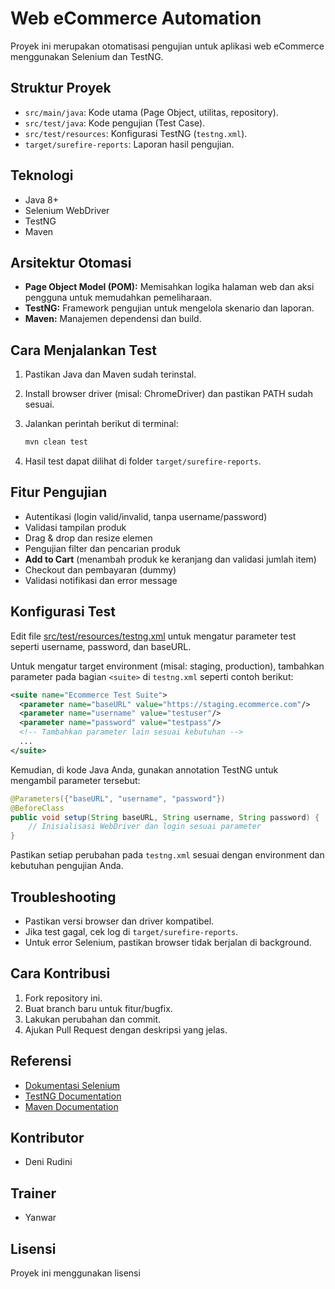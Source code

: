# Web eCommerce Automation

Proyek ini merupakan otomatisasi pengujian untuk aplikasi web eCommerce menggunakan Selenium dan TestNG.

## Struktur Proyek

- `src/main/java`: Kode utama (Page Object, utilitas, repository).
- `src/test/java`: Kode pengujian (Test Case).
- `src/test/resources`: Konfigurasi TestNG (`testng.xml`).
- `target/surefire-reports`: Laporan hasil pengujian.

## Teknologi

- Java 8+
- Selenium WebDriver
- TestNG
- Maven

## Arsitektur Otomasi

- **Page Object Model (POM):** Memisahkan logika halaman web dan aksi pengguna untuk memudahkan pemeliharaan.
- **TestNG:** Framework pengujian untuk mengelola skenario dan laporan.
- **Maven:** Manajemen dependensi dan build.

## Cara Menjalankan Test

1. Pastikan Java dan Maven sudah terinstal.
2. Install browser driver (misal: ChromeDriver) dan pastikan PATH sudah sesuai.
3. Jalankan perintah berikut di terminal:

   ```sh
   mvn clean test
   ```

4. Hasil test dapat dilihat di folder `target/surefire-reports`.

## Fitur Pengujian

- Autentikasi (login valid/invalid, tanpa username/password)
- Validasi tampilan produk
- Drag & drop dan resize elemen
- Pengujian filter dan pencarian produk
- **Add to Cart** (menambah produk ke keranjang dan validasi jumlah item)
- Checkout dan pembayaran (dummy)
- Validasi notifikasi dan error message

## Konfigurasi Test

Edit file [src/test/resources/testng.xml](src/test/resources/testng.xml) untuk mengatur parameter test seperti username, password, dan baseURL.

Untuk mengatur target environment (misal: staging, production), tambahkan parameter pada bagian `<suite>` di `testng.xml` seperti contoh berikut:

```xml
<suite name="Ecommerce Test Suite">
  <parameter name="baseURL" value="https://staging.ecommerce.com"/>
  <parameter name="username" value="testuser"/>
  <parameter name="password" value="testpass"/>
  <!-- Tambahkan parameter lain sesuai kebutuhan -->
  ...
</suite>
```

Kemudian, di kode Java Anda, gunakan annotation TestNG untuk mengambil parameter tersebut:

```java
@Parameters({"baseURL", "username", "password"})
@BeforeClass
public void setup(String baseURL, String username, String password) {
    // Inisialisasi WebDriver dan login sesuai parameter
}
```

Pastikan setiap perubahan pada `testng.xml` sesuai dengan environment dan kebutuhan pengujian Anda.

## Troubleshooting

- Pastikan versi browser dan driver kompatibel.
- Jika test gagal, cek log di `target/surefire-reports`.
- Untuk error Selenium, pastikan browser tidak berjalan di background.

## Cara Kontribusi

1. Fork repository ini.
2. Buat branch baru untuk fitur/bugfix.
3. Lakukan perubahan dan commit.
4. Ajukan Pull Request dengan deskripsi yang jelas.

## Referensi

- [Dokumentasi Selenium](https://www.selenium.dev/documentation/)
- [TestNG Documentation](https://testng.org/doc/)
- [Maven Documentation](https://maven.apache.org/guides/)

## Kontributor

- Deni Rudini

## Trainer
- Yanwar 

## Lisensi

Proyek ini menggunakan lisensi
